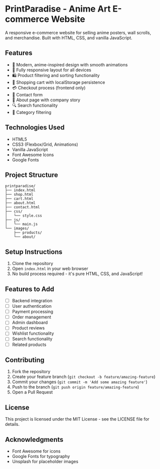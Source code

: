# PrintParadise - Anime Art E-commerce Website

A responsive e-commerce website for selling anime posters, wall scrolls, and merchandise. Built with HTML, CSS, and vanilla JavaScript.

## Features

- 🎨 Modern, anime-inspired design with smooth animations
- 📱 Fully responsive layout for all devices
- 🛍️ Product filtering and sorting functionality
- 🛒 Shopping cart with localStorage persistence
- 💳 Checkout process (frontend only)
- 📝 Contact form
- 🌟 About page with company story
- 🔍 Search functionality
- 🎯 Category filtering

## Technologies Used

- HTML5
- CSS3 (Flexbox/Grid, Animations)
- Vanilla JavaScript
- Font Awesome Icons
- Google Fonts

## Project Structure

```
printparadise/
├── index.html
├── shop.html
├── cart.html
├── about.html
├── contact.html
├── css/
│   └── style.css
├── js/
│   └── main.js
└── images/
    ├── products/
    └── about/
```

## Setup Instructions

1. Clone the repository
2. Open `index.html` in your web browser
3. No build process required - it's pure HTML, CSS, and JavaScript!

## Features to Add

- [ ] Backend integration
- [ ] User authentication
- [ ] Payment processing
- [ ] Order management
- [ ] Admin dashboard
- [ ] Product reviews
- [ ] Wishlist functionality
- [ ] Search functionality
- [ ] Related products

## Contributing

1. Fork the repository
2. Create your feature branch (`git checkout -b feature/amazing-feature`)
3. Commit your changes (`git commit -m 'Add some amazing feature'`)
4. Push to the branch (`git push origin feature/amazing-feature`)
5. Open a Pull Request

## License

This project is licensed under the MIT License - see the LICENSE file for details.

## Acknowledgments

- Font Awesome for icons
- Google Fonts for typography
- Unsplash for placeholder images 